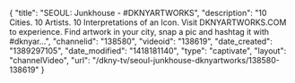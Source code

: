 {
    "title": "SEOUL: Junkhouse - #DKNYARTWORKS",
    "description": "10 Cities. 10 Artists. 10 Interpretations of an Icon. Visit DKNYARTWORKS.COM to experience. Find artwork in your city, snap a pic and hashtag it with #dknyar...",
    "channelid": "138580",
    "videoid": "138619",
    "date_created": "1389297105",
    "date_modified": "1418181140",
    "type": "captivate",
    "layout": "channelVideo",
    "url": "\/dkny-tv\/seoul-junkhouse-dknyartworks\/138580-138619"
}